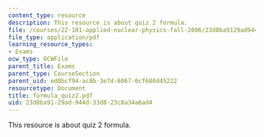 ```yaml
---
content_type: resource
description: This resource is about quiz 2 formula.
file: /courses/22-101-applied-nuclear-physics-fall-2006/23d8ba9129ad944d33d823c8a34a6ad4_formula_quiz2.pdf
file_type: application/pdf
learning_resource_types:
- Exams
ocw_type: OCWFile
parent_title: Exams
parent_type: CourseSection
parent_uid: ed0bcf94-ac8b-3e7d-6067-0cf680d45222
resourcetype: Document
title: formula_quiz2.pdf
uid: 23d8ba91-29ad-944d-33d8-23c8a34a6ad4
---
```

This resource is about quiz 2 formula.

